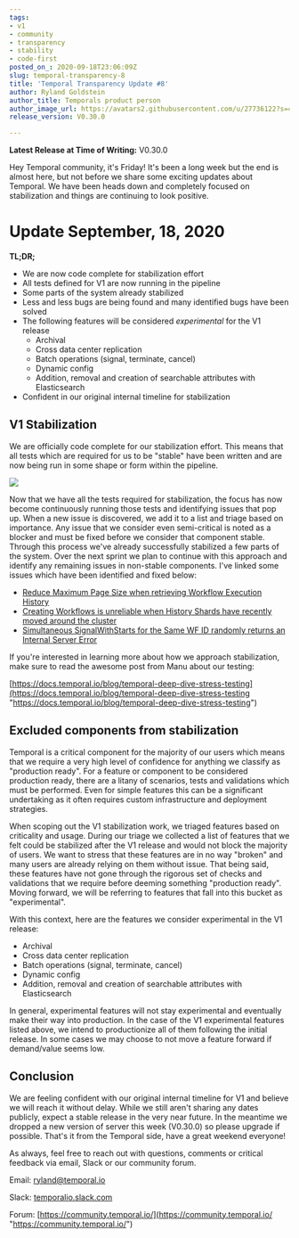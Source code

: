 ```yaml
---
tags:
- v1
- community
- transparency
- stability
- code-first
posted_on_: 2020-09-18T23:06:09Z
slug: temporal-transparency-8
title: 'Temporal Transparency Update #8'
author: Ryland Goldstein
author_title: Temporals product person
author_image_url: https://avatars2.githubusercontent.com/u/27736122?s=460&u=7b6a3e58ec7ed715│       7f23f51e91a2f4cd2028d606&v=4
release_version: V0.30.0

---
```

<!--truncate-->

**Latest Release at Time of Writing:** V0.30.0

Hey Temporal community, it's Friday! It's been a long week but the end is almost here, but not before we share some exciting updates about Temporal. We have been heads down and completely focused on stabilization and things are continuing to look positive.

# Update September, 18, 2020

**TL;DR;**

* We are now code complete for stabilization effort
* All tests defined for V1 are now running in the pipeline
* Some parts of the system already stabilized
* Less and less bugs are being found and many identified bugs have been solved
* The following features will be considered _experimental_ for the V1 release
  * Archival
  * Cross data center replication
  * Batch operations (signal, terminate, cancel)
  * Dynamic config
  * Addition, removal and creation of searchable attributes with Elasticsearch
* Confident in our original internal timeline for stabilization

## V1 Stabilization

We are officially code complete for our stabilization effort. This means that all tests which are required for us to be "stable" have been written and are now being run in some shape or form within the pipeline.

![](/cms/screen-shot-2020-09-18-at-2-54-57-pm.png)

Now that we have all the tests required for stabilization, the focus has now become continuously running those tests and identifying issues that pop up. When a new issue is discovered, we add it to a list and triage based on importance. Any issue that we consider even semi-critical is noted as a blocker and must be fixed before we consider that component stable. Through this process we've already successfully stabilized a few parts of the system. Over the next sprint we plan to continue with this approach and identify any remaining issues in non-stable components. I've linked some issues which have been identified and fixed below:

* [Reduce Maximum Page Size when retrieving Workflow Execution History](https://github.com/temporalio/temporal/pull/732)
* [Creating Workflows is unreliable when History Shards have recently moved around the cluster](https://github.com/temporalio/temporal/pull/734)
* [Simultaneous SignalWithStarts for the Same WF ID randomly returns an Internal Server Error](https://github.com/temporalio/temporal/pull/719)

If you're interested in learning more about how we approach stabilization, make sure to read the awesome post from Manu about our testing:

[https://docs.temporal.io/blog/temporal-deep-dive-stress-testing](https://docs.temporal.io/blog/temporal-deep-dive-stress-testing "https://docs.temporal.io/blog/temporal-deep-dive-stress-testing")

## Excluded components from stabilization

Temporal is a critical component for the majority of our users which means that we require a very high level of confidence for anything we classify as "production ready". For a feature or component to be considered production ready, there are a litany of scenarios, tests and validations which must be performed. Even for simple features this can be a significant undertaking as it often requires custom infrastructure and deployment strategies.

When scoping out the V1 stabilization work, we triaged features based on criticality and usage. During our triage we collected a list of features that we felt could be stabilized after the V1 release and would not block the majority of users. We want to stress that these features are in no way "broken" and many users are already relying on them without issue. That being said, these features have not gone through the rigorous set of checks and validations that we require before deeming something "production ready". Moving forward, we will be referring to features that fall into this bucket as "experimental".

With this context, here are the features we consider experimental in the V1 release:

* Archival
* Cross data center replication
* Batch operations (signal, terminate, cancel)
* Dynamic config
* Addition, removal and creation of searchable attributes with Elasticsearch

In general, experimental features will not stay experimental and eventually make their way into production. In the case of the V1 experimental features listed above, we intend to productionize all of them following the initial release. In some cases we may choose to not move a feature forward if demand/value seems low.

## Conclusion

We are feeling confident with our original internal timeline for V1 and believe we will reach it without delay. While we still aren't sharing any dates publicly, expect a stable release in the very near future. In the meantime we dropped a new version of server this week (V0.30.0) so please upgrade if possible. That's it from the Temporal side, have a great weekend everyone!

As always, feel free to reach out with questions, comments or critical feedback via email, Slack or our community forum.

Email: [ryland@temporal.io](mailto:ryland@temporal.io)

Slack: [temporalio.slack.com](https://join.slack.com/t/temporalio/shared_invite/zt-onhti57l-J0bl~Tr7MqSUnIc1upjRkw)

Forum: [https://community.temporal.io/](https://community.temporal.io/ "https://community.temporal.io/")
